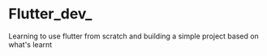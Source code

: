 # Flutter_dev_
Learning to use flutter from scratch and building a simple project based on what's learnt
